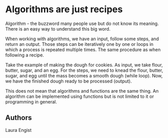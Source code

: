 # Algorithms are just recipes

Algorithm - the buzzword many people use but do not know its meaning. There is an easy way to understand this big word.

When working with algorithms, we have an input, follow some steps, and return an output. Those steps can be iteratively one by one or loops in which a process is repeated multiple times. The same procedure as when following a recipe.

Take the example of making the dough for cookies. As input, we take flour, butter, sugar, and an egg. For the steps, we need to knead the flour, butter, sugar, and egg until the mass becomes a smooth dough (while loop). Now, we have the finished dough ready to be processed (output).

This does not mean that algorithms and functions are the same thing. An algorithm can be implemented using functions but is not limited to it or programming in general.

## Authors
Laura Engist
